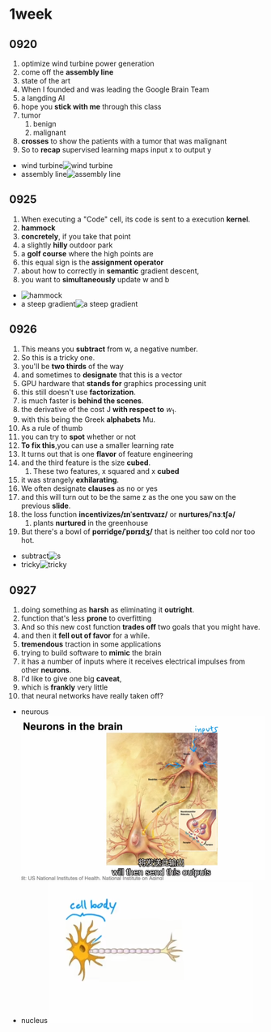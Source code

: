 # 1week

## 0920

1. optimize wind turbine power generation
2. come off the **assembly line**
3. state of the art
4. When I founded and was leading the Google Brain Team
5. a langding AI
6. hope you **stick with me** through this class
7. tumor
   1. benign
   2. malignant
8. **crosses** to show the patients with a tumor that was malignant
9. So to **recap** supervised learning maps input x to output y

- wind turbine![wind turbine](https://upload.wikimedia.org/wikipedia/commons/b/ba/Windmills_D1-D4_%28Thornton_Bank%29.jpg)
- assembly line![assembly line](https://www.investopedia.com/thmb/ti3Mugu8sGx4iqJL0UzFhsA5Vx8=/1500x0/filters:no_upscale():max_bytes(150000):strip_icc()/AssemblyLine3-2-c9c005f8e3db48e4975a3172098852b2.jpg)

## 0925

1. When executing a "Code" cell, its code is sent to a execution **kernel**.
2. **hammock**
3. **concretely**, if you take that point
4. a slightly **hilly** outdoor park
5. a **golf course** where the high points are
6. this equal sign is the **assignment operator**
7. about how to correctly in **semantic** gradient descent,
8. you want to **simultaneously** update w and b

- ![hammock](https://i.etsystatic.com/18643702/r/il/00126c/4398914046/il_fullxfull.4398914046_gv56.jpg)
- a steep gradient![a steep gradient](https://encrypted-tbn0.gstatic.com/images?q=tbn:ANd9GcRL-6WPv15ozFudu3CKjY0d7BwEsVcrfp5p8OTpBXWl&s)

## 0926

1. This means you **subtract** from w, a negative number.
2. So this is a tricky one.
3. you'll be **two thirds** of the way
4. and sometimes to **designate** that this is a vector
5. GPU hardware that **stands for** graphics processing unit
6. this still doesn't use **factorization**.
7. is much faster is **behind the scenes**.
8. the derivative of the cost J **with respect to** $w_1$.
9. with this being the Greek **alphabets** Mu.
10. As a rule of thumb
11. you can try to **spot** whether or not
12. **To fix this**,you can use a smaller learning rate
13. It turns out that is one **flavor** of feature engineering
14. and the third feature is the size **cubed**.
    1. These two features, x squared and x **cubed**
15. it was strangely **exhilarating**.
16. We often designate **clauses** as no or yes
17. and this will turn out to be the same z as the one you saw on the previous **slide**.
18. the loss function **incentivizes/ɪnˈsentɪvaɪz/** or **nurtures/ˈnɜːtʃə/**
    1. plants **nurtured** in the greenhouse
19. But there's a bowl of **porridge/ˈpɒrɪdʒ/** that is neither too cold nor too hot.

- subtract![s](https://upload.wikimedia.org/wikipedia/commons/thumb/8/8b/Subtraction01.svg/1200px-Subtraction01.svg.png)
- tricky![tricky](https://thumbs.dreamstime.com/z/%E6%A3%98%E6%89%8B%E9%97%AE%E9%A2%98-29439783.jpg)

## 0927

1. doing something as **harsh** as eliminating it **outright**.
2. function that's less **prone** to overfitting
3. And so this new cost function **trades off** two goals that you might have.
4. and then it **fell out of favor** for a while.
5. **tremendous** traction in some applications
6. trying to build software to **mimic** the brain
7. it has a number of inputs where it receives electrical impulses from other **neurons**.
8. I'd like to give one big **caveat**,
9. which is **frankly** very little
10. that neural networks have really taken off?

- neurous![20230927211450](https://raw.githubusercontent.com/Logible/Image/main/note_image/20230927211450.png)
- nucleus![20230927211550](https://raw.githubusercontent.com/Logible/Image/main/note_image/20230927211550.png)
